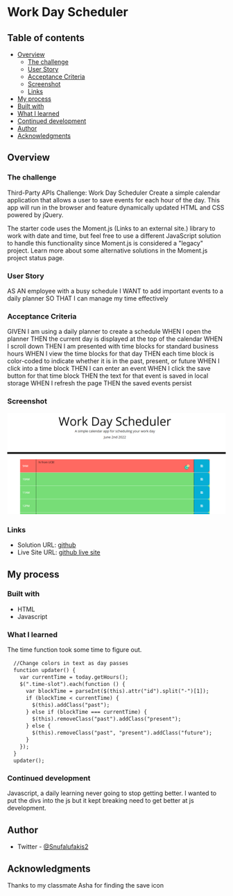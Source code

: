 # Work Day Scheduler

## Table of contents

- [Overview](#overview)
  - [The challenge](#the-challenge)
  - [User Story](#user-story)
  - [Acceptance Criteria](#acceptance-criteria)
  - [Screenshot](#screenshot)
  - [Links](#links)
 - [My process](#my-process)
  - [Built with](#built-with)
  - [What I learned](#what-i-learned)
  - [Continued development](#continued-development)
- [Author](#author)
- [Acknowledgments](#acknowledgments)


## Overview

### The challenge

Third-Party APIs Challenge: Work Day Scheduler
Create a simple calendar application that allows a user to save events for each hour of the day. This app will run in the browser and feature dynamically updated HTML and CSS powered by jQuery.

The starter code uses the Moment.js (Links to an external site.) library to work with date and time, but feel free to use a different JavaScript solution to handle this functionality since Moment.js is considered a "legacy" project. Learn more about some alternative solutions in the Moment.js project status page.

### User Story

AS AN employee with a busy schedule
I WANT to add important events to a daily planner
SO THAT I can manage my time effectively

### Acceptance Criteria

GIVEN I am using a daily planner to create a schedule
WHEN I open the planner
THEN the current day is displayed at the top of the calendar
WHEN I scroll down
THEN I am presented with time blocks for standard business hours
WHEN I view the time blocks for that day
THEN each time block is color-coded to indicate whether it is in the past, present, or future
WHEN I click into a time block
THEN I can enter an event
WHEN I click the save button for that time block
THEN the text for that event is saved in local storage
WHEN I refresh the page
THEN the saved events persist

### Screenshot

![](./screenshots/screenshot-127.0.0.1_5500-2022.06.02-19_29_07.png)

### Links

- Solution URL: [github](https://github.com/Snufalufakis/Work-Schedule)
- Live Site URL: [github live site](https://snufalufakis.github.io/Work-Schedule/)

## My process

### Built with

- HTML
- Javascript

### What I learned
The time function took some time to figure out.


```Js
  //Change colors in text as day passes
  function updater() {
    var currentTime = today.getHours();
    $(".time-slot").each(function () {
      var blockTime = parseInt($(this).attr("id").split("-")[1]);
      if (blockTime < currentTime) {
        $(this).addClass("past");
      } else if (blockTime === currentTime) {
        $(this).removeClass("past").addClass("present");
      } else {
        $(this).removeClass("past", "present").addClass("future");
      }
    });
  }
  updater();
```

### Continued development

Javascript, a daily learning  never going to stop getting better.
I wanted to put the divs into the js but it kept breaking need to get better at js development.

## Author

- Twitter - [@Snufalufakis2](https://twitter.com/Snufalufakis2)


## Acknowledgments

Thanks to my classmate Asha for finding the save icon
